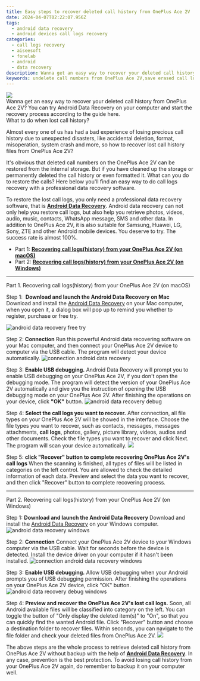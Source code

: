 ```yaml
---
title: Easy steps to recover deleted call history from OnePlus Ace 2V
date: 2024-04-07T02:22:07.956Z
tags: 
  - android data recovery
  - android devices call logs recovery
categories: 
  - call logs recovery
  - aiseesoft
  - fonelab
  - android
  - data recovery
description: Wanna get an easy way to recover your deleted call history from OnePlus Ace 2V? You can try Android Data Recovery on your computer and start the recovery process according to the guide here.
keywords: undelete call numbers from OnePlus Ace 2V,save erased call logs on OnePlus Ace 2V,OnePlus Ace 2V call logs retrieval,Regain missing call history on OnePlus Ace 2V,recover lost recent calls from OnePlus Ace 2V,unerase call numbers from OnePlus Ace 2V,does the OnePlus Ace 2V have a backup for deleted call history,OnePlus Ace 2V call history recovery software,how to retrieve deleted call history from my OnePlus Ace 2V,deletes call history of OnePlus Ace 2V,how can i find my deleted call history OnePlus Ace 2V,my call history deleted from OnePlus Ace 2V how to undo call history
---
```


<img src="https://img0mobiles.techidaily.com/images/best-assets/devices/oneplus/oneplus-ace-2v/5.jpg" class="atpl-imgstyle"  />

<div class="atpl-content atpl-for-fonelab-android recover-call-logs">

<div class="atpl-post-description-part-1">
Wanna get an easy way to recover your deleted call history from OnePlus Ace 2V? You can try Android Data Recovery on your computer and start the recovery process according to the guide here.
</div>



<div class="atpl-post-description-part-2">
<div class="tpl-content-sub-paragraph-question">
    What to do when lost call history?
</div>
<div class="tpl-content-sub-paragraph-content">
  <p>
    Almost every one of us has had a bad experience of losing precious call history due to unexpected disasters, like accidental deletion, format, misoperation, system crash and more, so how to recover lost call history files from OnePlus Ace 2V?
  </p>
</div>
<div class="tpl-content-sub-paragraph-content">
  <p>
    It's obvious that deleted call numbers on the OnePlus Ace 2V can be restored from the internal storage. But if you have cleaned up the storage or permanently deleted the call history or even formatted it. What can you do to restore the calls? Here below you'll find an easy way to do call logs recovery with a professional data recovery software.
  </p>
</div>
</div>

<div class="atpl-post-description-part-3">
<div class="tpl-content-sub-paragraph-content">
  <p>
    To restore the lost call logs, you only need a professional data recovery software, that is <a href="https://tools.techidaily.com/aiseesoft-android-data-recovery/" ><strong>Android Data Recovery</strong></a>. Android data recovery can not only help you restore call logs, but also help you retrieve photos, videos, audio, music, contacts, WhatsApp message, SMS and other data. In addition to OnePlus Ace 2V, it is also suitable for Samsung, Huawei, LG, Sony, ZTE and other Android mobile devices. You deserve to try. The success rate is almost 100%.
  </p>
</div>
</div>

<ul>
  <li>Part 1: <strong><a href="#p1"> Recovering call logs(history) from your OnePlus Ace 2V  (on macOS)</a></strong></li>
  <li>Part 2: <strong><a href="#p2"> Recovering call logs(history) from your OnePlus Ace 2V  (on Windows)</a></strong></li>
</ul>


<!-- Part 1 -->
<a id="p1" name="p1" ></a><hr>

<div>
  <span class="atpl-step-part-style">Part 1. Recovering call logs(history) from your OnePlus Ace 2V (on macOS)</span>
</div>

<span class="atpl-stepstyle-a"><span>Step 1: </span></span> <strong>Download and launch the Android Data Recovery on Mac</strong>
Download and install the <a href="https://tools.techidaily.com/aiseesoft-android-data-recovery/" >Android Data Recovery</a> on your Mac computer, when you open it, a dialog box will pop up to remind you whether to register, purchase or free try.

<img src="https://tools.techidaily.com/images/apps/aiseesoft/android-data-recovery/mac-free-try.png" class="atpl-imgstyle" alt="android data recovery free try" />

<span class="atpl-stepstyle-a"><span>Step 2: </span></span> <strong>Connection</strong>
Run this powerful Android data recovering software on your Mac computer, and then connect your OnePlus Ace 2V device to computer via the USB cable. The program will detect your device automatically.
<img src="https://tools.techidaily.com/images/apps/aiseesoft/android-data-recovery/mac-connection-interface.jpg" class="atpl-imgstyle" alt="connection android data recovery" />

<span class="atpl-stepstyle-a"><span>Step 3: </span></span> <strong>Enable USB debugging.</strong>
Android Data Recovery will prompt you to enable USB debugging on your OnePlus Ace 2V, if you don't open the debugging mode. The program will detect the version of your OnePlus Ace 2V automatically and give you the instruction of opening the USB debugging mode on your OnePlus Ace 2V. After finishing the operations on your device, click <strong>"OK"</strong> button.
<img src="https://tools.techidaily.com/images/apps/aiseesoft/android-data-recovery/mac-android-usb-debug.jpg"  class="atpl-imgstyle" alt="android data recovery debug" />

<span class="atpl-stepstyle-a"><span>Step 4: </span></span> <strong>Select the call logs you want to recover.</strong>
After connection, all file types on your OnePlus Ace 2V will be showed in the interface. Choose the file types you want to recover, such as contacts, messages, messages attachments, <b>call logs</b>, photos, gallery, picture library, videos, audios and other documents. Check the file types you want to recover and click Next. The program will scan your device automatically.
<img src="https://tools.techidaily.com/images/apps/aiseesoft/android-data-recovery/mac-choose-type-call-logs.jpg" class="atpl-imgstyle"  />

<span class="atpl-stepstyle-a"><span>Step 5: </span></span> <strong>click "Recover" button to  complete recovering OnePlus Ace 2V's call logs</strong>
When the scanning is finished, all types of files will be listed in categories on the left control. You are allowed to check the detailed information of each data. Preview and select the data you want to recover, and then click "Recover" button to complete recovering process.


<a id="p2" name="p2"></a><hr>

<!-- Part 2 -->
<div>
  <span class="atpl-step-part-style">Part 2. Recovering call logs(history) from your OnePlus Ace 2V (on Windows)</span>
</div>

<span class="atpl-stepstyle-a"><span>Step 1: </span></span> <strong>Download and launch the Android Data Recovery</strong>
Download and install the <a href="https://tools.techidaily.com/aiseesoft-android-data-recovery/" >Android Data Recovery</a> on your Windows computer.
<img src="https://tools.techidaily.com/images/apps/aiseesoft/android-data-recovery/win-start-interface.png"  class="atpl-imgstyle" alt="android data recovery windows" />

<span class="atpl-stepstyle-a"><span>Step 2: </span></span> <strong>Connection</strong>
Connect your OnePlus Ace 2V device to your Windows computer via the USB cable. Wait for seconds before the device is detected. Install the device driver on your computer if it hasn't been installed.
<img src="https://tools.techidaily.com/images/apps/aiseesoft/android-data-recovery/win-connection-interface.png" class="atpl-imgstyle" alt="connection android data recovery windows" />

<span class="atpl-stepstyle-a"><span>Step 3: </span></span> <strong>Enable USB debugging.</strong>
Allow USB debugging when your Android prompts you of USB debugging permission. After finishing the operations on your OnePlus Ace 2V device, click "OK" button.
<img src="https://tools.techidaily.com/images/apps/aiseesoft/android-data-recovery/win-android-usb-debug.png" class="atpl-imgstyle" alt="android data recovery debug windows" />

<span class="atpl-stepstyle-a"><span>Step 4: </span></span> <strong>Preview and recover the OnePlus Ace 2V's lost call logs.</strong>
Soon, all Android available files will be classified into category on the left. You can toggle the button of "Only display the deleted item(s)" to "On", so that you can quickly find the wanted Android file. Click "Recover" button and choose a destination folder to recover files. Within seconds, you can navigate to the file folder and check your deleted files from OnePlus Ace 2V.
<img src="https://tools.techidaily.com/images/apps/aiseesoft/android-data-recovery/win-recover-call-logs.png" class="atpl-imgstyle"  />

<div class="atpl-post-description-part-4">
<div class="tpl-content-sub-paragraph-normal">
    <p>
        The above steps are the whole process to retrieve deleted call history from OnePlus Ace 2V without backup with the help of <a href="https://tools.techidaily.com/aiseesoft-android-data-recovery/" ><strong>Android Data Recovery</strong></a>. In any case, prevention is the best protection. To avoid losing call history from your OnePlus Ace 2V again, do remember to backup it on your computer well.
    </p>
</div>
</div>

<ins class="adsbygoogle"
     style="display:block"
     data-ad-client="ca-pub-7571918770474297"
     data-ad-slot="8358498916"
     data-ad-format="auto"
     data-full-width-responsive="true"></ins>



</div>
<ins class="adsbygoogle"
    style="display:block"
    data-ad-format="autorelaxed"
    data-ad-client="ca-pub-7571918770474297"
    data-ad-slot="1223367746"></ins>


